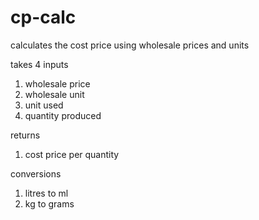 # cp-calc
calculates the cost price using wholesale prices and units

takes 4 inputs
1. wholesale price
2. wholesale unit
3. unit used
4. quantity produced

returns
1. cost price per quantity

conversions
1. litres to ml
2. kg to grams
